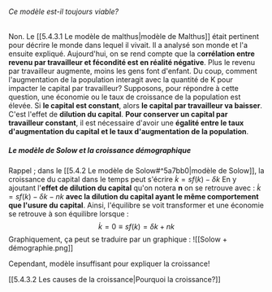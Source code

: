 ###### Ce modèle est-il toujours viable?
Non. Le [[5.4.3.1 Le modèle de malthus|modèle de Malthus]] était pertinent pour décrire le monde dans lequel il vivait. Il a analysé son monde et l'a ensuite expliqué. 
Aujourd'hui, on se rend compte que la c**orrélation entre revenu par travailleur et fécondité est en réalité négative**. Plus le revenu par travailleur augmente, moins les gens font d'enfant.
Du coup, comment l'augmentation de la population interagit avec la quantité de K pour impacter le capital par travailleur?
Supposons, pour répondre à cette question, une économie ou le taux de croissance de la population est élevée.
Si **le capital est constant**, alors **le capital par travailleur va baisser**. C'est l'effet de **dilution du capital**.
**Pour conserver un capital par travailleur constant**, il est nécessaire d'avoir une **égalité entre le taux d'augmentation du capital et le taux d'augmentation de la population**.

##### Le modèle de Solow et la croissance démographique
Rappel ; dans le [[5.4.2 Le modèle de Solow#^5a7bb0|modèle de Solow]], la croissance du capital dans le temps peut s'écrire $\dot{k} = sf(k)-\delta k$ 
En y ajoutant l'**effet de dilution du capital** qu'on notera **n** on se retrouve avec :
 $\dot{k} = sf(k)-\delta k -n k$
**avec la dilution du capital ayant le même comportement que l'usure du capital**.
Ainsi, l'équilibre se voit transformer et une économie se retrouve à son équilibre lorsque : $$\dot{k} = 0 \equiv sf(k) = \delta k + nk$$
Graphiquement, ça peut se traduire par un graphique : 
![[Solow + démographie.png]]

Cependant, modèle insuffisant pour expliquer la croissance!

[[5.4.3.2 Les causes de la croissance|Pourquoi la croissance?]]



